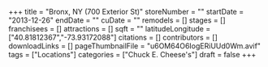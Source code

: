 +++
title = "Bronx, NY (700 Exterior St)"
storeNumber = ""
startDate = "2013-12-26"
endDate = ""
cuDate = ""
remodels = []
stages = []
franchisees = []
attractions = []
sqft = ""
latitudeLongitude = ["40.81812367","-73.93172088"]
citations = []
contributors = []
downloadLinks = []
pageThumbnailFile = "u6OM64O6IogERiUUd0Wm.avif"
tags = ["Locations"]
categories = ["Chuck E. Cheese's"]
draft = false
+++
